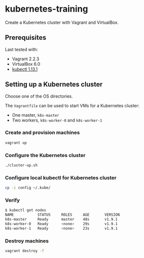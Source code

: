 # kubernetes-training

Create a Kubernetes cluster with Vagrant and VirtualBox.

## Prerequisites

Last tested with:

- Vagrant 2.2.3
- VirtualBox 6.0
- [kubectl 1.13.1](https://kubernetes.io/docs/tasks/tools/install-kubectl/)

## Setting up a Kubernetes cluster

Choose one of the OS directories.

The `Vagrantfile` can be used to start VMs for a Kubernetes cluster:

- One master, `k8s-master`
- Two workers, `k8s-worker-0` and `k8s-worker-1`

### Create and provision machines

```sh
vagrant up
```

### Configure the Kubernetes cluster

```sh
./cluster-up.sh
```

### Configure local kubectl for Kubernetes cluster

```sh
cp -i config ~/.kube/
```

### Verify

```sh
$ kubectl get nodes
NAME           STATUS     ROLES     AGE       VERSION
k8s-master     Ready      master    48s       v1.9.1
k8s-worker-0   Ready      <none>    29s       v1.9.1
k8s-worker-1   Ready      <none>    23s       v1.9.1
```

### Destroy machines

```sh
vagrant destroy -f
```
